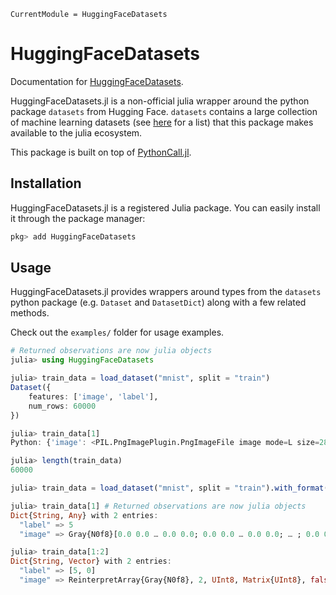 ```@meta
CurrentModule = HuggingFaceDatasets
```

# HuggingFaceDatasets

Documentation for [HuggingFaceDatasets](https://github.com/JuliaGenAI/HuggingFaceDatasets.jl).


HuggingFaceDatasets.jl is a non-official julia wrapper around the python package  `datasets` from Hugging Face. `datasets` contains a large collection of machine learning datasets (see [here](https://huggingface.co/datasets) for a list) that this package makes available to the julia ecosystem.

This package is built on top of [PythonCall.jl](https://github.com/cjdoris/PythonCall.jl).

## Installation

HuggingFaceDatasets.jl is a registered Julia package. You can easily install it through the package manager:

```julia
pkg> add HuggingFaceDatasets
```

## Usage

HuggingFaceDatasets.jl provides wrappers around types from the `datasets` python package (e.g. `Dataset` and `DatasetDict`) along with a few related methods.

Check out the `examples/` folder for usage examples.

```julia
# Returned observations are now julia objects
julia> using HuggingFaceDatasets

julia> train_data = load_dataset("mnist", split = "train")
Dataset({
    features: ['image', 'label'],
    num_rows: 60000
})

julia> train_data[1]
Python: {'image': <PIL.PngImagePlugin.PngImageFile image mode=L size=28x28 at 0x3340B0290>, 'label': 5}

julia> length(train_data)
60000

julia> train_data = load_dataset("mnist", split = "train").with_format("julia");

julia> train_data[1] # Returned observations are now julia objects
Dict{String, Any} with 2 entries:
  "label" => 5
  "image" => Gray{N0f8}[0.0 0.0 … 0.0 0.0; 0.0 0.0 … 0.0 0.0; … ; 0.0 0.0 … 0.0 0.0; 0.0 0.0 … 0.0 0.0]

julia> train_data[1:2]
Dict{String, Vector} with 2 entries:
  "label" => [5, 0]
  "image" => ReinterpretArray{Gray{N0f8}, 2, UInt8, Matrix{UInt8}, false}[[0.0 0.0 … 0.0 0.0; 0.0 0.0 … 0.0 0.0; … ; 0…
```
